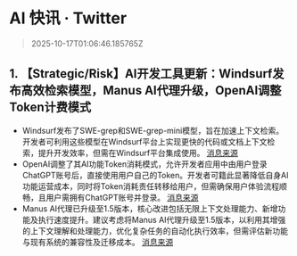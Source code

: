 # AI 快讯 · Twitter

> 2025-10-17T01:06:46.185765Z

## 1. 【Strategic/Risk】AI开发工具更新：Windsurf发布高效检索模型，Manus AI代理升级，OpenAI调整Token计费模式

- Windsurf发布了SWE-grep和SWE-grep-mini模型，旨在加速上下文检索。开发者可利用这些模型在Windsurf平台上实现更快的代码或文档上下文检索，提升开发效率，但需在Windsurf平台集成使用。 [消息来源](https://x.com/testingcatalog/status/1978942607729348738)
- OpenAI调整了其AI功能Token消耗模式，允许开发者应用中由用户登录ChatGPT账号后，直接使用用户自己的Token。开发者可籍此显著降低自身AI功能运营成本，同时将Token消耗责任转移给用户，但需确保用户体验流程顺畅，且用户需拥有ChatGPT账号并登录。 [消息来源](https://x.com/dotey/status/1978947127943348444)
- Manus AI代理已升级至1.5版本，核心改进包括无限上下文处理能力、新增功能及执行速度提升。建议考虑将Manus AI代理升级至1.5版本，以利用其增强的上下文理解和处理能力，优化复杂任务的自动化执行效率，但需评估新功能与现有系统的兼容性及迁移成本。 [消息来源](https://x.com/testingcatalog/status/1978907687069864404)
